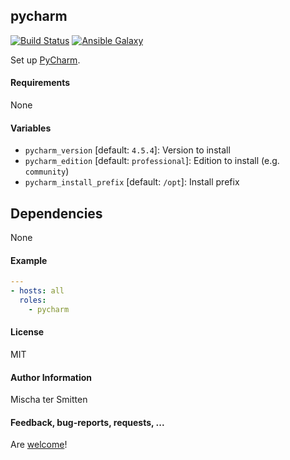 ## pycharm

[![Build Status](https://travis-ci.org/Oefenweb/ansible-pycharm.svg?branch=master)](https://travis-ci.org/Oefenweb/ansible-pycharm) [![Ansible Galaxy](http://img.shields.io/badge/ansible--galaxy-pycharm-blue.svg)](https://galaxy.ansible.com/list#/roles/4372)

Set up [PyCharm](https://www.jetbrains.com/pycharm/).

#### Requirements

None

#### Variables

* `pycharm_version` [default: `4.5.4`]: Version to install
* `pycharm_edition` [default: `professional`]: Edition to install (e.g. `community`)
* `pycharm_install_prefix` [default: `/opt`]: Install prefix

## Dependencies

None

#### Example

```yaml
---
- hosts: all
  roles:
    - pycharm
```

#### License

MIT

#### Author Information

Mischa ter Smitten

#### Feedback, bug-reports, requests, ...

Are [welcome](https://github.com/Oefenweb/ansible-pycharm/issues)!
